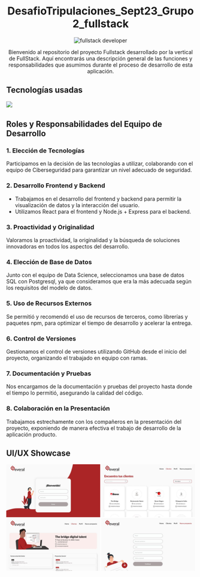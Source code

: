 <div align="center">

# DesafioTripulaciones_Sept23_Grupo2_fullstack

  <img src="https://cdni.iconscout.com/illustration/premium/thumb/full-stack-developer-working-on-project-5248497-4403356.png" alt="fullstack developer" width=200><br>
  

Bienvenido al repositorio del proyecto Fullstack desarrollado por la vertical de FullStack. Aquí encontrarás una descripción general de las funciones y responsabilidades que asumimos durante el proceso de desarrollo de esta aplicación.

<!-- [Click to visit uor quiz page](https://diananospace4bugs.github.io/Quiz-II/pages/home.html) -->
</div>


## Tecnologías usadas

![](/assets/tecnologías.jpg)


## Roles y Responsabilidades del Equipo de Desarrollo

### 1. Elección de Tecnologías
Participamos en la decisión de las tecnologías a utilizar, colaborando con el equipo de Ciberseguridad para garantizar un nivel adecuado de seguridad.

### 2. Desarrollo Frontend y Backend
- Trabajamos en el desarrollo del frontend y backend para permitir la visualización de datos y la interacción del usuario.
- Utilizamos React para el frontend y Node.js + Express para el backend.

### 3. Proactividad y Originalidad
Valoramos la proactividad, la originalidad y la búsqueda de soluciones innovadoras en todos los aspectos del desarrollo.

### 4. Elección de Base de Datos
Junto con el equipo de Data Science, seleccionamos una base de datos SQL con Postgresql, ya que consideramos que era la más adecuada según los requisitos del modelo de datos.

### 5. Uso de Recursos Externos
Se permitió y recomendó el uso de recursos de terceros, como librerías y paquetes npm, para optimizar el tiempo de desarrollo y acelerar la entrega.

### 6. Control de Versiones
Gestionamos el control de versiones utilizando GitHub desde el inicio del proyecto, organizando el trabajado en equipo con ramas.

### 7. Documentación y Pruebas
Nos encargamos de la documentación y pruebas del proyecto hasta donde el tiempo lo permitió, asegurando la calidad del código.

### 8. Colaboración en la Presentación
Trabajamos estrechamente con los compañeros en la presentación del proyecto, exponiendo de manera efectiva el trabajo de desarrollo de la aplicación producto.


## UI/UX Showcase

<div>
  <img src="/assets/pantallazos.jpg" alt="capturas de pantalla de la interfaz visual">
</div>